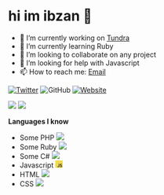 
<h1>hi im ibzan 👋</h1>

- 🔭 I’m currently working on [Tundra](google.co)
- 🌱 I’m currently learning Ruby
- 👯 I’m looking to collaborate on any project
- 🤔 I’m looking for help with Javascript
- 📫 How to reach me: [Email](mailto:ibzan@nighthub.xyz)
<!--- 💬 Ask me about ...-->
<!--- ⚡ Fun fact: ...-->
<!-- - 😄 Pronouns: ...-->
[![Twitter](https://img.shields.io/badge/Twitter-Follow-1c1c1c?style=for-the-badge&logo=twitter)](https://twitter.com/ibzann)
![GitHub](https://img.shields.io/github/followers/ibzann?color=1c1c1c&label=follow&logo=github&style=for-the-badge)
[![Website](https://img.shields.io/badge/Portfolio-Visit-1c1c1c?style=for-the-badge)](https://me.nighthub.xyz)

<p><img src="https://github-readme-stats.vercel.app/api?username=ibzann&show_icons=true&theme=dark&icon_color=eee">     <img src="https://github-readme-stats.vercel.app/api/top-langs/?username=ibzann&theme=dark&hide_langs_below=1"></p>

**Languages I know**
- Some PHP <img height="15" src="https://svgshare.com/i/V9h.svg">
- Some Ruby <img height="15" src="https://i.ibb.co/ggyDP8Y/1024px-Ruby-logo-svg.png">
- Some C# <img height="15" src="https://camo.githubusercontent.com/8d56e87edf99e89bfc457cd62462e0b7aae19e6b197b1df5c542d474d8d76f81/68747470733a2f2f646576656c6f7065722e6665646f726170726f6a6563742e6f72672f7374617469632f6c6f676f2f6373686172702e706e67">
- Javascript <img height="15" src="https://raw.githubusercontent.com/github/explore/80688e429a7d4ef2fca1e82350fe8e3517d3494d/topics/javascript/javascript.png">
- HTML <img height="15" src="https://www.w3.org/html/logo/downloads/HTML5_Badge_512.png">
- CSS <img height="15" src="https://cdn.345tool.com/public/logos/css-formatter-logo.png">

